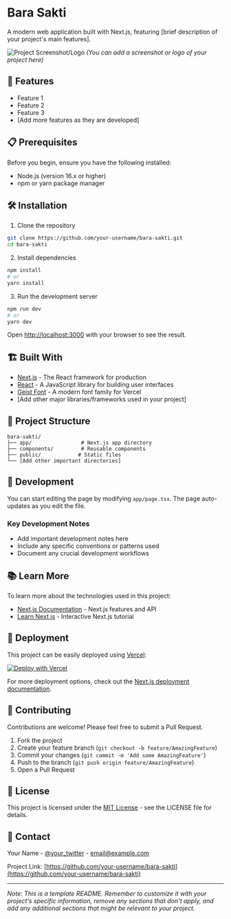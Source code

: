 # Bara Sakti

A modern web application built with Next.js, featuring [brief description of your project's main features].

![Project Screenshot/Logo](path_to_screenshot.png) *(You can add a screenshot or logo of your project here)*

## 🚀 Features

- Feature 1
- Feature 2
- Feature 3
- [Add more features as they are developed]

## 📋 Prerequisites

Before you begin, ensure you have the following installed:
- Node.js (version 16.x or higher)
- npm or yarn package manager

## 🛠️ Installation

1. Clone the repository
```bash
git clone https://github.com/your-username/bara-sakti.git
cd bara-sakti
```

2. Install dependencies
```bash
npm install
# or
yarn install
```

3. Run the development server
```bash
npm run dev
# or
yarn dev
```

Open [http://localhost:3000](http://localhost:3000) with your browser to see the result.

## 🏗️ Built With

- [Next.js](https://nextjs.org/) - The React framework for production
- [React](https://reactjs.org/) - A JavaScript library for building user interfaces
- [Geist Font](https://vercel.com/font) - A modern font family for Vercel
- [Add other major libraries/frameworks used in your project]

## 📖 Project Structure

```
bara-sakti/
├── app/                # Next.js app directory
├── components/         # Reusable components
├── public/            # Static files
└── [Add other important directories]
```

## 🔧 Development

You can start editing the page by modifying `app/page.tsx`. The page auto-updates as you edit the file.

### Key Development Notes
- Add important development notes here
- Include any specific conventions or patterns used
- Document any crucial development workflows

## 📚 Learn More

To learn more about the technologies used in this project:

- [Next.js Documentation](https://nextjs.org/docs) - Next.js features and API
- [Learn Next.js](https://nextjs.org/learn) - Interactive Next.js tutorial

## 🚀 Deployment

This project can be easily deployed using [Vercel](https://vercel.com):

[![Deploy with Vercel](https://vercel.com/button)](https://vercel.com/new/git/external?repository-url=https://github.com/your-username/bara-sakti)

For more deployment options, check out the [Next.js deployment documentation](https://nextjs.org/docs/app/building-your-application/deploying).

## 👥 Contributing

Contributions are welcome! Please feel free to submit a Pull Request.

1. Fork the project
2. Create your feature branch (`git checkout -b feature/AmazingFeature`)
3. Commit your changes (`git commit -m 'Add some AmazingFeature'`)
4. Push to the branch (`git push origin feature/AmazingFeature`)
5. Open a Pull Request

## 📝 License

This project is licensed under the [MIT License](LICENSE) - see the LICENSE file for details.

## 📧 Contact

Your Name - [@your_twitter](https://twitter.com/your_twitter) - email@example.com

Project Link: [https://github.com/your-username/bara-sakti](https://github.com/your-username/bara-sakti)

---
*Note: This is a template README. Remember to customize it with your project's specific information, remove any sections that don't apply, and add any additional sections that might be relevant to your project.*
